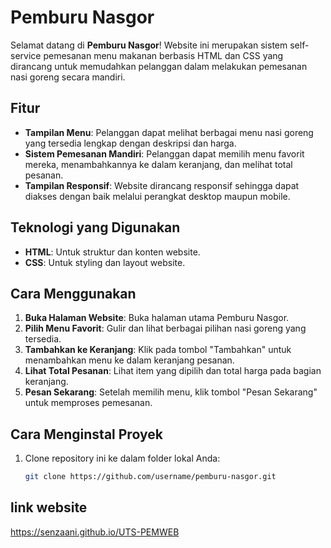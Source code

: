 # Pemburu Nasgor

Selamat datang di **Pemburu Nasgor**! Website ini merupakan sistem self-service pemesanan menu makanan berbasis HTML dan CSS yang dirancang untuk memudahkan pelanggan dalam melakukan pemesanan nasi goreng secara mandiri.

## Fitur

- **Tampilan Menu**: Pelanggan dapat melihat berbagai menu nasi goreng yang tersedia lengkap dengan deskripsi dan harga.
- **Sistem Pemesanan Mandiri**: Pelanggan dapat memilih menu favorit mereka, menambahkannya ke dalam keranjang, dan melihat total pesanan.
- **Tampilan Responsif**: Website dirancang responsif sehingga dapat diakses dengan baik melalui perangkat desktop maupun mobile.

## Teknologi yang Digunakan

- **HTML**: Untuk struktur dan konten website.
- **CSS**: Untuk styling dan layout website.

## Cara Menggunakan

1. **Buka Halaman Website**: Buka halaman utama Pemburu Nasgor.
2. **Pilih Menu Favorit**: Gulir dan lihat berbagai pilihan nasi goreng yang tersedia.
3. **Tambahkan ke Keranjang**: Klik pada tombol "Tambahkan" untuk menambahkan menu ke dalam keranjang pesanan.
4. **Lihat Total Pesanan**: Lihat item yang dipilih dan total harga pada bagian keranjang.
5. **Pesan Sekarang**: Setelah memilih menu, klik tombol "Pesan Sekarang" untuk memproses pemesanan.

## Cara Menginstal Proyek

1. Clone repository ini ke dalam folder lokal Anda:

   ```bash
   git clone https://github.com/username/pemburu-nasgor.git


## link website
https://senzaani.github.io/UTS-PEMWEB

